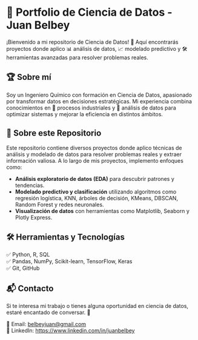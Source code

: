 # 🚀 Portfolio de Ciencia de Datos - Juan Belbey

¡Bienvenido a mi repositorio de Ciencia de Datos! 👋 Aquí encontrarás proyectos donde aplico 📊 análisis de datos, 📈 modelado predictivo y 🛠️ herramientas avanzadas para resolver problemas reales.

## 🏆 Sobre mí
Soy un Ingeniero Químico con formación en Ciencia de Datos, apasionado por transformar datos en decisiones estratégicas. Mi experiencia combina conocimientos en 🔬 procesos industriales y 📡 análisis de datos para optimizar sistemas y mejorar la eficiencia en distintos ámbitos.

## 📂 Sobre este Repositorio
Este repositorio contiene diversos proyectos donde aplico técnicas de análisis y modelado de datos para resolver problemas reales y extraer información valiosa. A lo largo de mis proyectos, implemento enfoques como:
- **Análisis exploratorio de datos (EDA)** para descubrir patrones y tendencias.
- **Modelado predictivo y clasificación** utilizando algoritmos como regresión logística, KNN, árboles de decisión, KMeans, DBSCAN, Random Forest y redes neuronales.
- **Visualización de datos** con herramientas como Matplotlib, Seaborn y Plotly Express.

## 🛠️ Herramientas y Tecnologías
✅ Python, R, SQL  
✅ Pandas, NumPy, Scikit-learn, TensorFlow, Keras  
✅ Git, GitHub  

## 📬 Contacto
Si te interesa mi trabajo o tienes alguna oportunidad en ciencia de datos, estaré encantado de conversar. 🚀

📧 Email: belbeyjuan@gmail.com  
💼 LinkedIn: https://www.linkedin.com/in/juanbelbey


